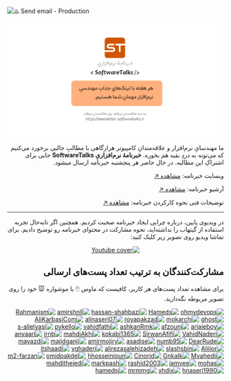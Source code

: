 ![♨️ Send email - Production](https://github.com/softwaretalks/newsletter/workflows/%E2%99%A8%EF%B8%8F%20Send%20email%20-%20Production/badge.svg)
<div dir='rtl'>

<div align="center">
  <img src="https://raw.githubusercontent.com/softwaretalks/newsletter/main/images/SoftwareTalks.jpg" alt="cover">
</div>
  
ما مهندسایِ نرم‌افزار و علاقه‌مندانِ کامپیوتر هرازگاهی با مطالبِ جالبی برخورد می‌کنیم که می‌تونه به دردِ بقیه هم بخوره. **خبرنامهٔ نرم‌افزاریِ SoftwareTalks** جایی برای اشتراکِ این مطالبه.  در حال حاضر هر پنجشنبه خبرنامه ارسال میشود.
  
وبسایت خبرنامه: [مشاهده ↗️](https://newsletter.softwaretalks.ir)

آرشیو خبرنامه: [مشاهده ↗️](https://newsletter.softwaretalks.ir/#archive)

توضیحات فنی نحوه کارکردن خبرنامه: [مشاهده ↗️](https://virgool.io/@ohmydevops/%DA%86%D8%B1%D8%AE%D9%88%D9%86%D8%AF%D9%86-%D8%AE%D8%A8%D8%B1%D9%86%D8%A7%D9%85%D9%87-softwaretalks-%D8%A8%D8%A7-%DA%AF%DB%8C%D8%AA%D9%87%D8%A7%D8%A8-mgq8ktpi561g)
  
---
  
در ویدیوی پایین، درباره چرایی ایجاد خبرنامه صحبت کردیم. همچنین اگر تا‌به‌حال تجربه استفاده از گیتهاب را نداشته‌اید، نحوه مشارکت در محتوای خبرنامه رو توضیح دادیم. برای تماشا ویدیو روی تصویر زیر کلیک کنید:
  
<div align="center">
  <a target='_blank' href="https://youtu.be/H17FfYRCaRE"><img src="https://raw.githubusercontent.com/softwaretalks/newsletter/main/screenshot.png" alt="Youtube cover"></a>
</div>

## مشارکت‌کنندگان به ترتیب تعداد پست‌های ارسالی

برای مشاهده تعداد پست‌های هر کاربر، کافیست که ماوس :computer_mouse: یا موشواره :mouse:	خود را روی تصویر مربوطه نگه‌دارید.
  
<a href='https://github.com/ohmydevops'><img src='https://avatars.githubusercontent.com/u/21690865?v=4&s=50' width='50' alt='ohmydevops' title='49'></a> 
<a href='https://github.com/Hameds'><img src='https://avatars.githubusercontent.com/u/1385656?v=4&s=50' width='50' alt='Hameds' title='33'></a> 
<a href='https://github.com/hassan-shahbazi'><img src='https://avatars.githubusercontent.com/u/11143939?v=4&s=50' width='50' alt='hassan-shahbazi' title='20'></a> 
<a href='https://github.com/amirshnll'><img src='https://avatars.githubusercontent.com/u/30009591?v=4&s=50' width='50' alt='amirshnll' title='19'></a> 
<a href='https://github.com/Rahmanism'><img src='https://avatars.githubusercontent.com/u/3217094?v=4&s=50' width='50' alt='Rahmanism' title='9'></a> 
<a href='https://github.com/ghost'><img src='https://avatars.githubusercontent.com/u/10137?v=4&s=50' width='50' alt='ghost' title='8'></a> 
<a href='https://github.com/mokarchi'><img src='https://avatars.githubusercontent.com/u/40722257?v=4&s=50' width='50' alt='mokarchi' title='6'></a> 
<a href='https://github.com/royapakzad'><img src='https://avatars.githubusercontent.com/u/17077104?v=4&s=50' width='50' alt='royapakzad' title='6'></a> 
<a href='https://github.com/alinaseri07'><img src='https://avatars.githubusercontent.com/u/9638804?v=4&s=50' width='50' alt='alinaseri07' title='5'></a> 
<a href='https://github.com/AliKarbasiCom'><img src='https://avatars.githubusercontent.com/u/32021321?v=4&s=50' width='50' alt='AliKarbasiCom' title='4'></a> 
<a href='https://github.com/ariaieboy'><img src='https://avatars.githubusercontent.com/u/15873972?v=4&s=50' width='50' alt='ariaieboy' title='4'></a> 
<a href='https://github.com/afzouni'><img src='https://avatars.githubusercontent.com/u/7107254?v=4&s=50' width='50' alt='afzouni' title='4'></a> 
<a href='https://github.com/ashkanRmk'><img src='https://avatars.githubusercontent.com/u/19786593?v=4&s=50' width='50' alt='ashkanRmk' title='4'></a> 
<a href='https://github.com/vahidfathi'><img src='https://avatars.githubusercontent.com/u/26998056?v=4&s=50' width='50' alt='vahidfathi' title='3'></a> 
<a href='https://github.com/pykello'><img src='https://avatars.githubusercontent.com/u/628106?v=4&s=50' width='50' alt='pykello' title='3'></a> 
<a href='https://github.com/s-alielyasi'><img src='https://avatars.githubusercontent.com/u/45078910?v=4&s=50' width='50' alt='s-alielyasi' title='3'></a> 
<a href='https://github.com/VahidNaderi'><img src='https://avatars.githubusercontent.com/u/3517756?v=4&s=50' width='50' alt='VahidNaderi' title='3'></a> 
<a href='https://github.com/SirwanAfifi'><img src='https://avatars.githubusercontent.com/u/5256416?v=4&s=50' width='50' alt='SirwanAfifi' title='3'></a> 
<a href='https://github.com/kokabi1365'><img src='https://avatars.githubusercontent.com/u/44271870?v=4&s=50' width='50' alt='kokabi1365' title='2'></a> 
<a href='https://github.com/mahdiAkhi'><img src='https://avatars.githubusercontent.com/u/63173352?v=4&s=50' width='50' alt='mahdiAkhi' title='2'></a> 
<a href='https://github.com/irnb'><img src='https://avatars.githubusercontent.com/u/41897852?v=4&s=50' width='50' alt='irnb' title='2'></a> 
<a href='https://github.com/anvaari'><img src='https://avatars.githubusercontent.com/u/39170783?v=4&s=50' width='50' alt='anvaari' title='2'></a> 
<a href='https://github.com/DearRude'><img src='https://avatars.githubusercontent.com/u/30749142?v=4&s=50' width='50' alt='DearRude' title='2'></a> 
<a href='https://github.com/numb95'><img src='https://avatars.githubusercontent.com/u/1831847?v=4&s=50' width='50' alt='numb95' title='2'></a> 
<a href='https://github.com/asadise'><img src='https://avatars.githubusercontent.com/u/21277743?v=4&s=50' width='50' alt='asadise' title='2'></a> 
<a href='https://github.com/amirmojiry'><img src='https://avatars.githubusercontent.com/u/15340704?v=4&s=50' width='50' alt='amirmojiry' title='2'></a> 
<a href='https://github.com/majidganji'><img src='https://avatars.githubusercontent.com/u/14252202?v=4&s=50' width='50' alt='majidganji' title='1'></a> 
<a href='https://github.com/mayazdi'><img src='https://avatars.githubusercontent.com/u/37179598?v=4&s=50' width='50' alt='mayazdi' title='1'></a> 
<a href='https://github.com/Aliiior'><img src='https://avatars.githubusercontent.com/u/68147016?v=4&s=50' width='50' alt='Aliiior' title='1'></a> 
<a href='https://github.com/slashsbin'><img src='https://avatars.githubusercontent.com/u/1018207?v=4&s=50' width='50' alt='slashsbin' title='1'></a> 
<a href='https://github.com/alirezasalehizadeh'><img src='https://avatars.githubusercontent.com/u/66994089?v=4&s=50' width='50' alt='alirezasalehizadeh' title='1'></a> 
<a href='https://github.com/vghaderi'><img src='https://avatars.githubusercontent.com/u/18378689?v=4&s=50' width='50' alt='vghaderi' title='1'></a> 
<a href='https://github.com/itshaadi'><img src='https://avatars.githubusercontent.com/u/10201704?v=4&s=50' width='50' alt='itshaadi' title='1'></a> 
<a href='https://github.com/Mvahedii'><img src='https://avatars.githubusercontent.com/u/43504442?v=4&s=50' width='50' alt='Mvahedii' title='1'></a> 
<a href='https://github.com/Gnkalk'><img src='https://avatars.githubusercontent.com/u/74614163?v=4&s=50' width='50' alt='Gnkalk' title='1'></a> 
<a href='https://github.com/Cinorid'><img src='https://avatars.githubusercontent.com/u/10947730?v=4&s=50' width='50' alt='Cinorid' title='1'></a> 
<a href='https://github.com/hhosseinioun'><img src='https://avatars.githubusercontent.com/u/652403?v=4&s=50' width='50' alt='hhosseinioun' title='1'></a> 
<a href='https://github.com/omidpakdel'><img src='https://avatars.githubusercontent.com/u/44576068?v=4&s=50' width='50' alt='omidpakdel' title='1'></a> 
<a href='https://github.com/m2-farzan'><img src='https://avatars.githubusercontent.com/u/26688819?v=4&s=50' width='50' alt='m2-farzan' title='1'></a> 
<a href='https://github.com/mohas'><img src='https://avatars.githubusercontent.com/u/1816728?v=4&s=50' width='50' alt='mohas' title='1'></a> 
<a href='https://github.com/iamvee'><img src='https://avatars.githubusercontent.com/u/14985408?v=4&s=50' width='50' alt='iamvee' title='1'></a> 
<a href='https://github.com/rashid2003'><img src='https://avatars.githubusercontent.com/u/31435017?v=4&s=50' width='50' alt='rashid2003' title='1'></a> 
<a href='https://github.com/markpash'><img src='https://avatars.githubusercontent.com/u/6353129?v=4&s=50' width='50' alt='markpash' title='1'></a> 
<a href='https://github.com/mahdithejedi'><img src='https://avatars.githubusercontent.com/u/38344455?v=4&s=50' width='50' alt='mahdithejedi' title='1'></a> 
<a href='https://github.com/hnaseri1990'><img src='https://avatars.githubusercontent.com/u/30145970?v=4&s=50' width='50' alt='hnaseri1990' title='1'></a> 
<a href='https://github.com/xhdix'><img src='https://avatars.githubusercontent.com/u/12384263?v=4&s=50' width='50' alt='xhdix' title='1'></a> 
<a href='https://github.com/mrmmg'><img src='https://avatars.githubusercontent.com/u/30490118?v=4&s=50' width='50' alt='mrmmg' title='1'></a> 
<a href='https://github.com/hamedsj'><img src='https://avatars.githubusercontent.com/u/17751865?v=4&s=50' width='50' alt='hamedsj' title='1'></a>
  
</div>

